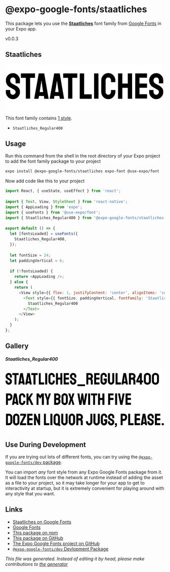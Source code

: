 # @expo-google-fonts/staatliches

This package lets you use the [**Staatliches**](https://fonts.google.com/specimen/Staatliches) font family from [Google Fonts](https://fonts.google.com/) in your Expo app.

v0.0.3

## Staatliches

![Staatliches](./font-family.png)

This font family contains [1 style](#gallery).

- `Staatliches_Regular400`

## Usage

Run this command from the shell in the root directory of your Expo project to add the font family package to your project
```sh
expo install @expo-google-fonts/staatliches expo-font @use-expo/font
```

Now add code like this to your project
```js
import React, { useState, useEffect } from 'react';

import { Text, View, StyleSheet } from 'react-native';
import { AppLoading } from 'expo';
import { useFonts } from '@use-expo/font';
import { Staatliches_Regular400 } from '@expo-google-fonts/staatliches';

export default () => {
  let [fontsLoaded] = useFonts({
    Staatliches_Regular400,
  });

  let fontSize = 24;
  let paddingVertical = 6;

  if (!fontsLoaded) {
    return <AppLoading />;
  } else {
    return (
      <View style={{ flex: 1, justifyContent: 'center', alignItems: 'center' }}>
        <Text style={{ fontSize, paddingVertical, fontFamily: 'Staatliches_Regular400' }}>
          Staatliches_Regular400
        </Text>
      </View>
    );
  }
};

```

## Gallery

##### Staatliches_Regular400
![Staatliches_Regular400](./2ae636039aa5e081cbad2b79ad512682296ab9af1a36078372db12f68f540ab8.ttf.png)


## Use During Development

If you are trying out lots of different fonts, you can try using the [`@expo-google-fonts/dev` package](https://github.com/expo/google-fonts/tree/master/font-packages/dev#readme).

You can import *any* font style from any Expo Google Fonts package from it. It will load the fonts
over the network at runtime instead of adding the asset as a file to your project, so it may take longer
for your app to get to interactivity at startup, but it is extremely convenient
for playing around with any style that you want.

## Links

- [Staatliches on Google Fonts](https://fonts.google.com/specimen/Staatliches)
- [Google Fonts](https://fonts.google.com/)
- [This package on npm](https://www.npmjs.com/package/@expo-google-fonts/staatliches)
- [This package on GitHub](https://github.com/expo/google-fonts/tree/master/font-packages/staatliches)
- [The Expo Google Fonts project on GitHub](https://github.com/expo/google-fonts)
- [`@expo-google-fonts/dev` Devlopment Package](https://github.com/expo/google-fonts/tree/master/font-packages/dev)


*This file was generated. Instead of editing it by head, please make contributions to [the generator](https://github.com/expo/google-fonts/tree/master/packages/generator)*
